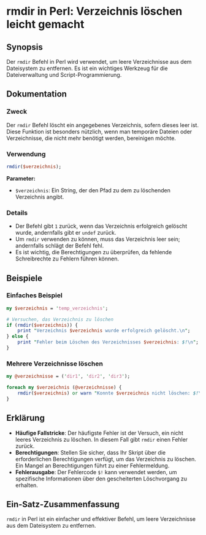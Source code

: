 <!--
Meta Description: # rmdir in Perl: Verzeichnis löschen leicht gemacht ## Synopsis Der `rmdir` Befehl in Perl wird verwendet, um leere Verzeichnisse aus dem Dateisystem ...
Meta Keywords: verzeichnis, rmdir, der, löschen, ein
-->

# rmdir in Perl: Verzeichnis löschen leicht gemacht

## Synopsis
Der `rmdir` Befehl in Perl wird verwendet, um leere Verzeichnisse aus dem Dateisystem zu entfernen. Es ist ein wichtiges Werkzeug für die Dateiverwaltung und Script-Programmierung.

## Dokumentation
### Zweck
Der `rmdir` Befehl löscht ein angegebenes Verzeichnis, sofern dieses leer ist. Diese Funktion ist besonders nützlich, wenn man temporäre Dateien oder Verzeichnisse, die nicht mehr benötigt werden, bereinigen möchte.

### Verwendung
```perl
rmdir($verzeichnis);
```
**Parameter:**
- `$verzeichnis`: Ein String, der den Pfad zu dem zu löschenden Verzeichnis angibt.

### Details
- Der Befehl gibt `1` zurück, wenn das Verzeichnis erfolgreich gelöscht wurde, andernfalls gibt er `undef` zurück.
- Um `rmdir` verwenden zu können, muss das Verzeichnis leer sein; andernfalls schlägt der Befehl fehl.
- Es ist wichtig, die Berechtigungen zu überprüfen, da fehlende Schreibrechte zu Fehlern führen können.

## Beispiele
### Einfaches Beispiel
```perl
my $verzeichnis = 'temp_verzeichnis';

# Versuchen, das Verzeichnis zu löschen
if (rmdir($verzeichnis)) {
    print "Verzeichnis $verzeichnis wurde erfolgreich gelöscht.\n";
} else {
    print "Fehler beim Löschen des Verzeichnisses $verzeichnis: $!\n";
}
```

### Mehrere Verzeichnisse löschen
```perl
my @verzeichnisse = ('dir1', 'dir2', 'dir3');

foreach my $verzeichnis (@verzeichnisse) {
    rmdir($verzeichnis) or warn "Konnte $verzeichnis nicht löschen: $!\n";
}
```

## Erklärung
- **Häufige Fallstricke**: Der häufigste Fehler ist der Versuch, ein nicht leeres Verzeichnis zu löschen. In diesem Fall gibt `rmdir` einen Fehler zurück.
- **Berechtigungen**: Stellen Sie sicher, dass Ihr Skript über die erforderlichen Berechtigungen verfügt, um das Verzeichnis zu löschen. Ein Mangel an Berechtigungen führt zu einer Fehlermeldung.
- **Fehlerausgabe**: Der Fehlercode `$!` kann verwendet werden, um spezifische Informationen über den gescheiterten Löschvorgang zu erhalten.

## Ein-Satz-Zusammenfassung
`rmdir` in Perl ist ein einfacher und effektiver Befehl, um leere Verzeichnisse aus dem Dateisystem zu entfernen.